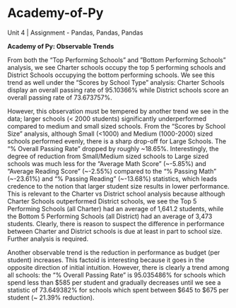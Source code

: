 # Academy-of-Py
Unit 4 | Assignment - Pandas, Pandas, Pandas

**Academy of Py: Observable Trends**

  From both the “Top Performing Schools” and ”Bottom Performing Schools” analysis, we see Charter schools occupy the top 5 performing schools and District Schools occupying the bottom performing schools. We see this trend as well under the “Scores by School Type” analysis: Charter Schools display an overall passing rate of 95.10366% while District schools score an overall passing rate of 73.673757%. 

  However, this observation must be tempered by another trend we see in the data; larger schools (< 2000 students) significantly underperformed compared to medium and small sized schools. From the “Scores by School Size” analysis, although Small (<1000) and Medium (1000-2000) sized schools performed evenly, there is a sharp drop-off for Large Schools. The “% Overall Passing Rate” dropped by roughly ~18.65%. Interestingly, the degree of reduction from Small/Medium sized schools to Large sized schools was much less for the “Average Math Score” (~-5.85%) and “Average Reading Score” (~-2.55%) compared to the “% Passing Math” (~-23.61%) and “% Passing Reading” (~-13.68%) statistics, which leads credence to the notion that larger student size results in lower performance. This is relevant to the Charter vs District school analysis because although Charter Schools outperformed District schools, we see the Top 5 Performing Schools (all Charter) had an average of 1,641.2 students, while the Bottom 5 Performing Schools (all District) had an average of 3,473 students. Clearly, there is reason to suspect the difference in performance between Charter and District schools is due at least in part to school size. Further analysis is required.

  Another observable trend is the reduction in performance as budget (per student) increases. This factoid is interesting because it goes in the opposite direction of initial intuition. However, there is clearly a trend among all schools: the “% Overall Passing Rate” is 95.035486% for schools which spend less than $585 per student and gradually decreases until we see a statistic of 73.649382% for schools which spent between $645 to $675 per student (~ 21.39% reduction).
